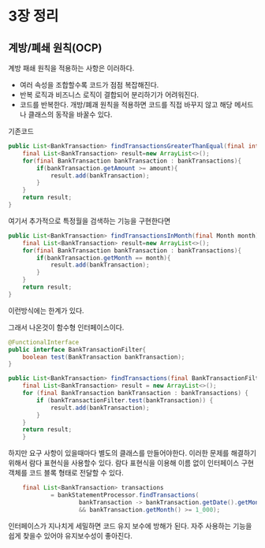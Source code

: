 # 3장 정리
## 계방/폐쇄 원칙(OCP)
계방 패쇄 원칙을 적용하는 사항은 이러하다.
- 여러 속성을 조합할수록 코드가 점점 복잡해진다.
- 반복 로직과 비즈니스 로직이 결합되어 분리하기가 어려워진다.
- 코드를 반복한다.
개방/폐괘 원칙을 적용하면 코드를 직접 바꾸지 않고 해당 메서드나 클래스의 동작을 바꿀수 있다.

기존코드
```java
public List<BankTransaction> findTransactionsGreaterThanEqual(final int amount){
    final List<BankTransaction> result=new ArrayList<>();
    for(final BankTransaction bankTransaction : bankTransactions){
        if(bankTransaction.getAmount >= amount){
            result.add(bankTransaction);
        }
    }
    return result;
}
```
여기서 추가적으로 특정월을 검색하는 기능을 구현한다면
```java
public List<BankTransaction> findTransactionsInMonth(final Month month){
    final List<BankTransaction> result=new ArrayList<>();
    for(final BankTransaction bankTransaction : bankTransactions){
        if(bankTransaction.getMonth == month){
            result.add(bankTransaction);
        }
    }
    return result;
}
```

이런방식에는 한계가 있다.

그래서 나온것이 함수형 인터페이스이다.

```java
@FunctionalInterface
public interface BankTransactionFilter{
    boolean test(BankTransaction bankTransaction);
}
```
```java
public List<BankTransaction> findTransactions(final BankTransactionFilter bankTransactionFilter) {
    final List<BankTransaction> result = new ArrayList<>();
    for (final BankTransaction bankTransaction : bankTransactions) {
        if (bankTransactionFilter.test(bankTransaction)) {
            result.add(bankTransaction);
        }
    }
    return result;
    }
```

하지만 요구 사항이 있을때마다 별도의 클래스를 만들어야한다. 이러한 문제를 해결하기 위해서 람다 표현식을 사용할수 있다.
람다 표현식을 이용해 이름 없이 인터페이스 구현 객체를 코드 블록 형태로 전달할 수 있다.

```java
    final List<BankTransaction> transactions
            = bankStatementProcessor.findTransactions(
                    bankTransaction -> bankTransaction.getDate().getMonth() == Month.FEBRUARY
                    && bankTransaction.getMonth() >= 1_000);
```

인터페이스가 지나치게 세밀하면 코드 유지 보수에 방해가 된다. 자주 사용하는 기능을 쉽게 찾을수 있어야 유지보수성이 좋아진다.
